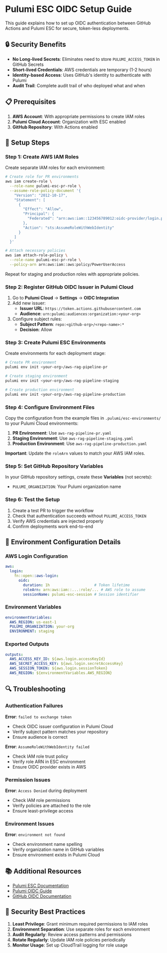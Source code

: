# Pulumi ESC OIDC Setup Guide

This guide explains how to set up OIDC authentication between GitHub Actions and Pulumi ESC for secure, token-less deployments.

## 🔒 Security Benefits

- **No Long-lived Secrets**: Eliminates need to store `PULUMI_ACCESS_TOKEN` in GitHub Secrets
- **Short-lived Credentials**: AWS credentials are temporary (1-2 hours)
- **Identity-based Access**: Uses GitHub's identity to authenticate with Pulumi
- **Audit Trail**: Complete audit trail of who deployed what and when

## 📋 Prerequisites

1. **AWS Account**: With appropriate permissions to create IAM roles
2. **Pulumi Cloud Account**: Organization with ESC enabled
3. **GitHub Repository**: With Actions enabled

## 🚀 Setup Steps

### Step 1: Create AWS IAM Roles

Create separate IAM roles for each environment:

```bash
# Create role for PR environments
aws iam create-role \
  --role-name pulumi-esc-pr-role \
  --assume-role-policy-document '{
    "Version": "2012-10-17",
    "Statement": [
      {
        "Effect": "Allow",
        "Principal": {
          "Federated": "arn:aws:iam::123456789012:oidc-provider/login.pulumi.com"
        },
        "Action": "sts:AssumeRoleWithWebIdentity"
      }
    ]
  }'

# Attach necessary policies
aws iam attach-role-policy \
  --role-name pulumi-esc-pr-role \
  --policy-arn arn:aws:iam::aws:policy/PowerUserAccess
```

Repeat for staging and production roles with appropriate policies.

### Step 2: Register GitHub OIDC Issuer in Pulumi Cloud

1. Go to **Pulumi Cloud** → **Settings** → **OIDC Integration**
2. Add new issuer:
   - **Issuer URL**: `https://token.actions.githubusercontent.com`
   - **Audience**: `urn:pulumi:audiences:organization:<your-org>`
3. Configure subject rules:
   - **Subject Pattern**: `repo:<github-org>/<repo-name>:*`
   - **Decision**: Allow

### Step 3: Create Pulumi ESC Environments

Create environments for each deployment stage:

```bash
# Create PR environment
pulumi env init <your-org>/aws-rag-pipeline-pr

# Create staging environment  
pulumi env init <your-org>/aws-rag-pipeline-staging

# Create production environment
pulumi env init <your-org>/aws-rag-pipeline-production
```

### Step 4: Configure Environment Files

Copy the configuration from the example files in `.pulumi/esc-environments/` to your Pulumi Cloud environments:

1. **PR Environment**: Use `aws-rag-pipeline-pr.yaml`
2. **Staging Environment**: Use `aws-rag-pipeline-staging.yaml`  
3. **Production Environment**: Use `aws-rag-pipeline-production.yaml`

**Important**: Update the `roleArn` values to match your AWS IAM roles.

### Step 5: Set GitHub Repository Variables

In your GitHub repository settings, create these **Variables** (not secrets):

- `PULUMI_ORGANIZATION`: Your Pulumi organization name

### Step 6: Test the Setup

1. Create a test PR to trigger the workflow
2. Check that authentication succeeds without `PULUMI_ACCESS_TOKEN`
3. Verify AWS credentials are injected properly
4. Confirm deployments work end-to-end

## 🔧 Environment Configuration Details

### AWS Login Configuration

```yaml
aws:
  login:
    fn::open::aws-login:
      oidc:
        duration: 1h                    # Token lifetime
        roleArn: arn:aws:iam::...:role/... # AWS role to assume
        sessionName: pulumi-esc-session # Session identifier
```

### Environment Variables

```yaml
environmentVariables:
  AWS_REGION: us-east-1
  PULUMI_ORGANIZATION: your-org
  ENVIRONMENT: staging
```

### Exported Outputs

```yaml
outputs:
  AWS_ACCESS_KEY_ID: ${aws.login.accessKeyId}
  AWS_SECRET_ACCESS_KEY: ${aws.login.secretAccessKey}
  AWS_SESSION_TOKEN: ${aws.login.sessionToken}
  AWS_REGION: ${environmentVariables.AWS_REGION}
```

## 🔍 Troubleshooting

### Authentication Failures

**Error**: `failed to exchange token`
- Check OIDC issuer configuration in Pulumi Cloud
- Verify subject pattern matches your repository
- Ensure audience is correct

**Error**: `AssumeRoleWithWebIdentity failed`
- Check IAM role trust policy
- Verify role ARN in ESC environment
- Ensure OIDC provider exists in AWS

### Permission Issues

**Error**: `Access Denied` during deployment
- Check IAM role permissions
- Verify policies are attached to the role
- Ensure least-privilege access

### Environment Issues

**Error**: `environment not found`
- Check environment name spelling
- Verify organization name in GitHub variables
- Ensure environment exists in Pulumi Cloud

## 📚 Additional Resources

- [Pulumi ESC Documentation](https://www.pulumi.com/docs/esc/)
- [Pulumi OIDC Guide](https://www.pulumi.com/docs/esc/oidc/)
- [GitHub OIDC Documentation](https://docs.github.com/en/actions/deployment/security-hardening-your-deployments/about-security-hardening-with-openid-connect)

## 🔐 Security Best Practices

1. **Least Privilege**: Grant minimum required permissions to IAM roles
2. **Environment Separation**: Use separate roles for each environment
3. **Audit Regularly**: Review access patterns and permissions
4. **Rotate Regularly**: Update IAM role policies periodically
5. **Monitor Usage**: Set up CloudTrail logging for role usage